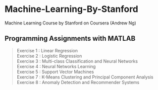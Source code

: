 # Machine-Learning-By-Stanford
Machine Learning Course by Stanford on Coursera (Andrew Ng)

## Programming Assignments with MATLAB

  > Exercise 1 : Linear Regression  
  > Exercise 2 : Logistic Regression  
  > Exercise 3 : Multi-class Classification and Neural Networks  
  > Exercise 4 : Neural Networks Learning  
  > Exercise 5 : Support Vector Machines  
  > Exercise 7 : K-Means Clustering and Principal Component Analysis  
  > Exercise 8 : Anomaly Detection and Recommender Systems  

  
